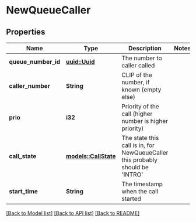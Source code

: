 # NewQueueCaller

## Properties

Name | Type | Description | Notes
------------ | ------------- | ------------- | -------------
**queue_number_id** | [**uuid::Uuid**](uuid::Uuid.md) | The number to caller called | 
**caller_number** | **String** | CLIP of the number, if known (empty else) | 
**prio** | **i32** | Priority of the call (higher number is higher priority) | 
**call_state** | [**models::CallState**](CallState.md) | The state this call is in, for NewQueueCaller this probably should be 'INTRO' | 
**start_time** | **String** | The timestamp when the call started | 

[[Back to Model list]](../README.md#documentation-for-models) [[Back to API list]](../README.md#documentation-for-api-endpoints) [[Back to README]](../README.md)


